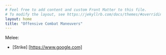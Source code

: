 ```yaml
---
# Feel free to add content and custom Front Matter to this file.
# To modify the layout, see https://jekyllrb.com/docs/themes/#overriding-theme-defaults
layout: home
title: "Offensive Combat Maneuvers"
---
```

Melee:
* [Strike] [https://www.google.com]
